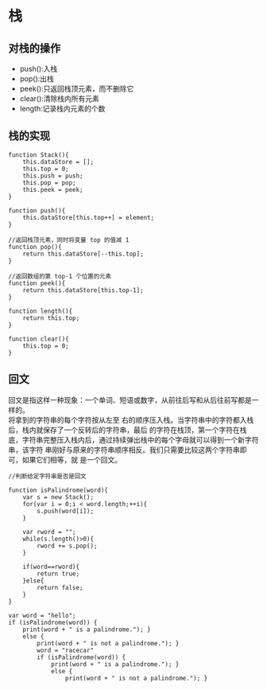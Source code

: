 # 栈
## 对栈的操作
- push():入栈
- pop():出栈
- peek():只返回栈顶元素，而不删除它
- clear():清除栈内所有元素
- length:记录栈内元素的个数

## 栈的实现
```
function Stack(){
    this.dataStore = [];
    this.top = 0;
    this.push = push;
    this.pop = pop;
    this.peek = peek;
}

function push(){
    this.dataStore[this.top++] = element;
}

//返回栈顶元素，同时将变量 top 的值减 1
function pop(){
    return this.dataStore[--this.top];
}

//返回数组的第 top-1 个位置的元素
function peek(){
    return this.dataStore[this.top-1];
}

function length(){
    return this.top;
}

function clear(){
    this.top = 0;
}
```

## 回文
回文是指这样一种现象：一个单词、短语或数字，从前往后写和从后往前写都是一样的。  
将拿到的字符串的每个字符按从左至 右的顺序压入栈。当字符串中的字符都入栈后，栈内就保存了一个反转后的字符串，最后 的字符在栈顶，第一个字符在栈底，字符串完整压入栈内后，通过持续弹出栈中的每个字母就可以得到一个新字符串，该字符 串刚好与原来的字符串顺序相反。我们只需要比较这两个字符串即可，如果它们相等，就 是一个回文。

```
//判断给定字符串是否是回文

function isPalindrome(word){
    var s = new Stack();
    for(var i = 0;i < word.length;++i){
        s.push(word[i]);
    }

    var rword = "";
    while(s.length()>0){
        rword += s.pop();
    }

    if(word==rword){
        return true;
    }else{
        return false;
    }
}

var word = "hello";
if (isPalindrome(word)) {    
    print(word + " is a palindrome."); } 
    else {    
        print(word + " is not a palindrome."); } 
        word = "racecar" 
        if (isPalindrome(word)) {    
            print(word + " is a palindrome."); } 
            else {    
                print(word + " is not a palindrome."); }

``` 


